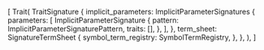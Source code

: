 [
    Trait(
        TraitSignature {
            implicit_parameters: ImplicitParameterSignatures {
                parameters: [
                    ImplicitParameterSignature {
                        pattern: ImplicitParameterSignaturePattern,
                        traits: [],
                    },
                ],
            },
            term_sheet: SignatureTermSheet {
                symbol_term_registry: SymbolTermRegistry,
            },
        },
    ),
]